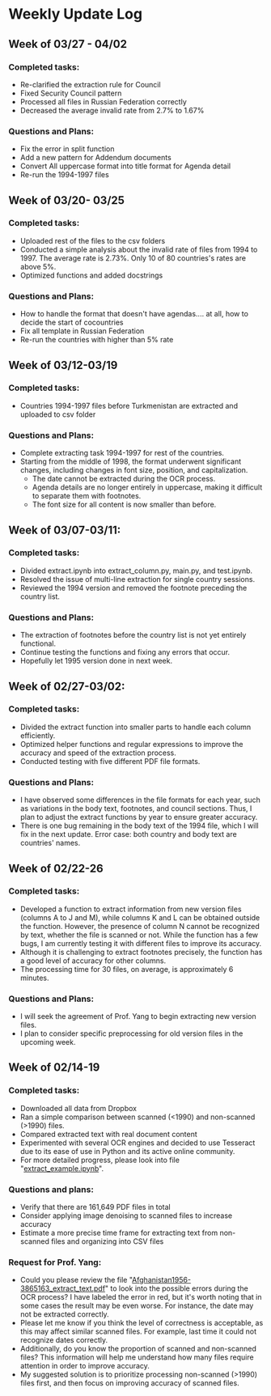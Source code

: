 # Weekly Update Log

## Week of 03/27 - 04/02

### Completed tasks:

- Re-clarified the extraction rule for Council
- Fixed Security Council pattern
- Processed all files in Russian Federation correctly
- Decreased the average invalid rate from 2.7% to 1.67%

### Questions and Plans:

- Fix the error in split function
- Add a new pattern for Addendum documents
- Convert All uppercase format into title format for Agenda detail
- Re-run the 1994-1997 files

## Week of 03/20- 03/25

### Completed tasks:

- Uploaded rest of the files to the csv folders
- Conducted a simple analysis about the invalid rate of files from 1994 to 1997. The average rate is 2.73%. Only 10 of 80 countries's rates are above 5%.
- Optimized functions and added docstrings

### Questions and Plans:

- How to handle the format that doesn't have agendas.... at all, how to decide the start of cocountries
- Fix all template in Russian Federation
- Re-run the countries with higher than 5% rate

## Week of 03/12-03/19

### Completed tasks:

- Countries 1994-1997 files before Turkmenistan are extracted and uploaded to csv folder

### Questions and Plans:

- Complete extracting task 1994-1997 for rest of the countries.
- Starting from the middle of 1998, the format underwent significant changes, including changes in font size, position, and capitalization.
  - The date cannot be extracted during the OCR process.
  - Agenda details are no longer entirely in uppercase, making it difficult to separate them with footnotes.
  - The font size for all content is now smaller than before.

## Week of 03/07-03/11:

### Completed tasks:

- Divided extract.ipynb into extract_column.py, main.py, and test.ipynb.
- Resolved the issue of multi-line extraction for single country sessions.
- Reviewed the 1994 version and removed the footnote preceding the country list.

### Questions and Plans:

- The extraction of footnotes before the country list is not yet entirely functional.
- Continue testing the functions and fixing any errors that occur.
- Hopefully let 1995 version done in next week.

## Week of 02/27-03/02:

### Completed tasks:

- Divided the extract function into smaller parts to handle each column efficiently.
- Optimized helper functions and regular expressions to improve the accuracy and speed of the extraction process.
- Conducted testing with five different PDF file formats.

### Questions and Plans:

- I have observed some differences in the file formats for each year, such as variations in the body text, footnotes, and council sections. Thus, I plan to adjust the extract functions by year to ensure greater accuracy.
- There is one bug remaining in the body text of the 1994 file, which I will fix in the next update. Error case: both country and body text are countries' names.


## Week of 02/22-26

### Completed tasks:

- Developed a function to extract information from new version files (columns A to J and M), while columns K and L can be obtained outside the function. However, the presence of column N cannot be recognized by text, whether the file is scanned or not. While the function has a few bugs, I am currently testing it with different files to improve its accuracy.
- Although it is challenging to extract footnotes precisely, the function has a good level of accuracy for other columns.
- The processing time for 30 files, on average, is approximately 6 minutes.

### Questions and Plans:
- I will seek the agreement of Prof. Yang to begin extracting new version files.
- I plan to consider specific preprocessing for old version files in the upcoming week.


## Week of 02/14-19

### Completed tasks:

- Downloaded all data from Dropbox
- Ran a simple comparison between scanned (<1990) and non-scanned (>1990) files.
- Compared extracted text with real document content
- Experimented with several OCR engines and decided to use Tesseract due to its ease of use in Python and its active online community.
- For more detailed progress, please look into file "[extract_example.ipynb](https://github.com/manyuanQ/OCR-GAUN/blob/main/extract_example.ipynb)".

### Questions and plans:

- Verify that there are 161,649 PDF files in total
- Consider applying image denoising to scanned files to increase accuracy
- Estimate a more precise time frame for extracting text from non-scanned files and organizing into CSV files

### Request for Prof. Yang:

- Could you please review the file "[Afghanistan1956-3865163_extract_text.pdf](https://github.com/manyuanQ/OCR-GAUN/blob/main/Afghanistan1956-3865163_extract_text.pdf)" to look into the possible errors during the OCR process? I have labeled the error in red, but it's worth noting that in some cases the result may be even worse. For instance, the date may not be extracted correctly.
- Please let me know if you think the level of correctness is acceptable, as this may affect similar scanned files. For example, last time it could not recognize dates correctly.
- Additionally, do you know the proportion of scanned and non-scanned files? This information will help me understand how many files require attention in order to improve accuracy.
- My suggested solution is to prioritize processing non-scanned (>1990) files first, and then focus on improving accuracy of scanned files. 
